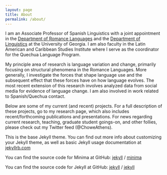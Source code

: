 ```yaml
---
layout: page
title: About
permalink: /about/
---
```


I am an Associate Professor of Spanish Linguistics with a joint appointment in the [Department of Romance Languages](http://rom.uga.edu/) and the [Department of Linguistics](http://www.linguistics.uga.edu/) at the University of Georgia. I am also faculty in the Latin American and Caribbean Studies Institute where I serve as the coordinator for the Quechua Language Program.

My principle area of research is language variation and change, primarily focusing on structural phenomena in the Romance Languages. More generally, I investigate the forces that shape language use and the subsequent effect that these forces have on how language evolves. The most recent extension of this research involves analyzed data from social media for evidence of language change. I am also involved in work related to Spanish/Quechua contact.

Below are some of my current (and recent) projects. For a full description of these projects, go to my research page, which also includes recent/forthcoming publications and presentations. For news regarding current research, teaching, graduate student goings-on, and other follies, please check out my Twitter feed (@ChoweAthens). 

This is the base Jekyll theme. You can find out more info about customizing your Jekyll theme, as well as basic Jekyll usage documentation at [jekyllrb.com](https://jekyllrb.com/)

You can find the source code for Minima at GitHub:
[jekyll][jekyll-organization] /
[minima](https://github.com/jekyll/minima)

You can find the source code for Jekyll at GitHub:
[jekyll][jekyll-organization] /
[jekyll](https://github.com/jekyll/jekyll)


[jekyll-organization]: https://github.com/jekyll
